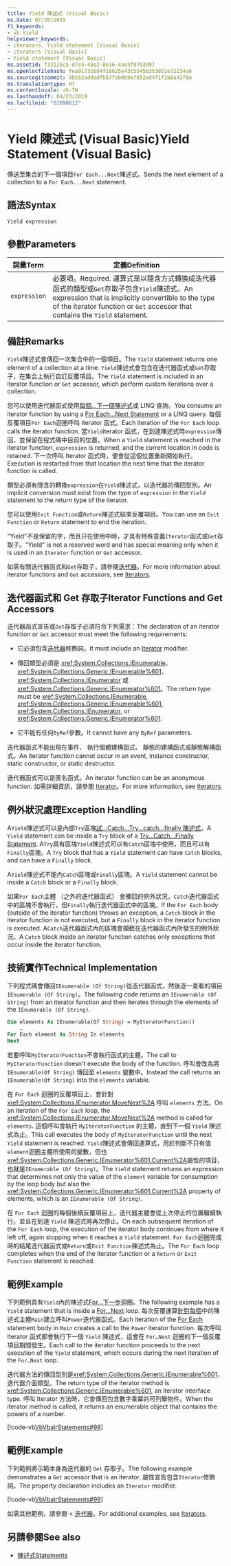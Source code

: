 ```yaml
---
title: Yield 陳述式 (Visual Basic)
ms.date: 07/20/2015
f1_keywords:
- vb.Yield
helpviewer_keywords:
- iterators, Yield statement [Visual Basic]
- iterators [Visual Basic]
- Yield statement [Visual Basic]
ms.assetid: f33126c5-d7c4-43e2-8e36-4ae3f0703d97
ms.openlocfilehash: fea91731694f18625e43c5545b353851e72234a6
ms.sourcegitcommit: 9b552addadfb57fab0b9e7852ed4f1f1b8a42f8e
ms.translationtype: HT
ms.contentlocale: zh-TW
ms.lasthandoff: 04/23/2019
ms.locfileid: "61698612"
---
```

# <a name="yield-statement-visual-basic"></a><span data-ttu-id="59c62-102">Yield 陳述式 (Visual Basic)</span><span class="sxs-lookup"><span data-stu-id="59c62-102">Yield Statement (Visual Basic)</span></span>
<span data-ttu-id="59c62-103">傳送至集合的下一個項目`For Each...Next`陳述式。</span><span class="sxs-lookup"><span data-stu-id="59c62-103">Sends the next element of a collection to a `For Each...Next` statement.</span></span>  
  
## <a name="syntax"></a><span data-ttu-id="59c62-104">語法</span><span class="sxs-lookup"><span data-stu-id="59c62-104">Syntax</span></span>  
  
```  
Yield expression  
```  
  
## <a name="parameters"></a><span data-ttu-id="59c62-105">參數</span><span class="sxs-lookup"><span data-stu-id="59c62-105">Parameters</span></span>  
  
|<span data-ttu-id="59c62-106">詞彙</span><span class="sxs-lookup"><span data-stu-id="59c62-106">Term</span></span>|<span data-ttu-id="59c62-107">定義</span><span class="sxs-lookup"><span data-stu-id="59c62-107">Definition</span></span>|  
|---|---|  
|`expression`|<span data-ttu-id="59c62-108">必要項。</span><span class="sxs-lookup"><span data-stu-id="59c62-108">Required.</span></span> <span data-ttu-id="59c62-109">運算式是以隱含方式轉換成迭代器函式的類型或`Get`存取子包含`Yield`陳述式。</span><span class="sxs-lookup"><span data-stu-id="59c62-109">An expression that is implicitly convertible to the type of the iterator function or `Get` accessor that contains the `Yield` statement.</span></span>|  
  
## <a name="remarks"></a><span data-ttu-id="59c62-110">備註</span><span class="sxs-lookup"><span data-stu-id="59c62-110">Remarks</span></span>  
 <span data-ttu-id="59c62-111">`Yield`陳述式會傳回一次集合中的一個項目。</span><span class="sxs-lookup"><span data-stu-id="59c62-111">The `Yield` statement returns one element of a collection at a time.</span></span> <span data-ttu-id="59c62-112">`Yield`陳述式會包含在迭代器函式或`Get`存取子，在集合上執行自訂反覆項目。</span><span class="sxs-lookup"><span data-stu-id="59c62-112">The `Yield` statement is included in an iterator function or `Get` accessor, which perform custom iterations over a collection.</span></span>  
  
 <span data-ttu-id="59c62-113">您可以使用迭代器函式使用[每個...下一個陳述式](../../../visual-basic/language-reference/statements/for-each-next-statement.md)或 LINQ 查詢。</span><span class="sxs-lookup"><span data-stu-id="59c62-113">You consume an iterator function by using a [For Each...Next Statement](../../../visual-basic/language-reference/statements/for-each-next-statement.md) or a LINQ query.</span></span> <span data-ttu-id="59c62-114">每個反覆項目`For Each`迴圈呼叫 iterator 函式。</span><span class="sxs-lookup"><span data-stu-id="59c62-114">Each iteration of the `For Each` loop calls the iterator function.</span></span> <span data-ttu-id="59c62-115">當`Yield`iterator 函式，在到達陳述式時`expression`傳回，並保留在程式碼中目前的位置。</span><span class="sxs-lookup"><span data-stu-id="59c62-115">When a `Yield` statement is reached in the iterator function, `expression` is returned, and the current location in code is retained.</span></span> <span data-ttu-id="59c62-116">下一次呼叫 Iterator 函式時，便會從這個位置重新開始執行。</span><span class="sxs-lookup"><span data-stu-id="59c62-116">Execution is restarted from that location the next time that the iterator function is called.</span></span>  
  
 <span data-ttu-id="59c62-117">類型必須有隱含的轉換`expression`在`Yield`陳述式，以迭代器的傳回型別。</span><span class="sxs-lookup"><span data-stu-id="59c62-117">An implicit conversion must exist from the type of `expression` in the `Yield` statement to the return type of the iterator.</span></span>  
  
 <span data-ttu-id="59c62-118">您可以使用`Exit Function`或`Return`陳述式結束反覆項目。</span><span class="sxs-lookup"><span data-stu-id="59c62-118">You can use an `Exit Function` or `Return` statement to end the iteration.</span></span>  
  
 <span data-ttu-id="59c62-119">"Yield"不是保留的字，而且只在使用中時，才具有特殊意義`Iterator`函式或`Get`存取子。</span><span class="sxs-lookup"><span data-stu-id="59c62-119">"Yield" is not a reserved word and has special meaning only when it is used in an `Iterator` function or `Get` accessor.</span></span>  
  
 <span data-ttu-id="59c62-120">如需有關迭代器函式和`Get`存取子，請參閱[迭代器](../../programming-guide/concepts/iterators.md)。</span><span class="sxs-lookup"><span data-stu-id="59c62-120">For more information about iterator functions and `Get` accessors, see [Iterators](../../programming-guide/concepts/iterators.md).</span></span>  
  
## <a name="iterator-functions-and-get-accessors"></a><span data-ttu-id="59c62-121">迭代器函式和 Get 存取子</span><span class="sxs-lookup"><span data-stu-id="59c62-121">Iterator Functions and Get Accessors</span></span>  
 <span data-ttu-id="59c62-122">迭代器函式宣告或`Get`存取子必須符合下列需求：</span><span class="sxs-lookup"><span data-stu-id="59c62-122">The declaration of an iterator function or `Get` accessor must meet the following requirements:</span></span>  
  
- <span data-ttu-id="59c62-123">它必須包含[迭代器](../../../visual-basic/language-reference/modifiers/iterator.md)修飾詞。</span><span class="sxs-lookup"><span data-stu-id="59c62-123">It must include an [Iterator](../../../visual-basic/language-reference/modifiers/iterator.md) modifier.</span></span>  
  
- <span data-ttu-id="59c62-124">傳回類型必須是 <xref:System.Collections.IEnumerable>、<xref:System.Collections.Generic.IEnumerable%601>、<xref:System.Collections.IEnumerator> 或 <xref:System.Collections.Generic.IEnumerator%601>。</span><span class="sxs-lookup"><span data-stu-id="59c62-124">The return type must be <xref:System.Collections.IEnumerable>, <xref:System.Collections.Generic.IEnumerable%601>, <xref:System.Collections.IEnumerator>, or <xref:System.Collections.Generic.IEnumerator%601>.</span></span>  
  
- <span data-ttu-id="59c62-125">它不能有任何`ByRef`參數。</span><span class="sxs-lookup"><span data-stu-id="59c62-125">It cannot have any `ByRef` parameters.</span></span>  
  
 <span data-ttu-id="59c62-126">迭代器函式不能出現在事件、 執行個體建構函式、 靜態的建構函式或靜態解構函式。</span><span class="sxs-lookup"><span data-stu-id="59c62-126">An iterator function cannot occur in an event, instance constructor, static constructor, or static destructor.</span></span>  
  
 <span data-ttu-id="59c62-127">迭代器函式可以是匿名函式。</span><span class="sxs-lookup"><span data-stu-id="59c62-127">An iterator function can be an anonymous function.</span></span> <span data-ttu-id="59c62-128">如需詳細資訊，請參閱 [Iterator](../../programming-guide/concepts/iterators.md)。</span><span class="sxs-lookup"><span data-stu-id="59c62-128">For more information, see [Iterators](../../programming-guide/concepts/iterators.md).</span></span>  
  
## <a name="exception-handling"></a><span data-ttu-id="59c62-129">例外狀況處理</span><span class="sxs-lookup"><span data-stu-id="59c62-129">Exception Handling</span></span>  
 <span data-ttu-id="59c62-130">A`Yield`陳述式可以是內部`Try`區塊[試...Catch...Try...catch...finally 陳述式](../../../visual-basic/language-reference/statements/try-catch-finally-statement.md)。</span><span class="sxs-lookup"><span data-stu-id="59c62-130">A `Yield` statement can be inside a `Try` block of a [Try...Catch...Finally Statement](../../../visual-basic/language-reference/statements/try-catch-finally-statement.md).</span></span> <span data-ttu-id="59c62-131">A`Try`具有區塊`Yield`陳述式可以有`Catch`區塊中使用，而且可以有`Finally`區塊。</span><span class="sxs-lookup"><span data-stu-id="59c62-131">A `Try` block that has a `Yield` statement can have `Catch` blocks, and can have a `Finally` block.</span></span>  
  
 <span data-ttu-id="59c62-132">A`Yield`陳述式不能內`Catch`區塊或`Finally`區塊。</span><span class="sxs-lookup"><span data-stu-id="59c62-132">A `Yield` statement cannot be inside a `Catch` block or a `Finally` block.</span></span>  
  
 <span data-ttu-id="59c62-133">如果`For Each`主體 （之外的迭代器函式） 會擲回的例外狀況，`Catch`迭代器函式中的區塊不會執行，但`Finally`執行迭代器函式中的區塊。</span><span class="sxs-lookup"><span data-stu-id="59c62-133">If the `For Each` body (outside of the iterator function) throws an exception, a `Catch` block in the iterator function is not executed, but a `Finally` block in the iterator function is executed.</span></span> <span data-ttu-id="59c62-134">A`Catch`迭代器函式內的區塊會攔截在迭代器函式內所發生的例外狀況。</span><span class="sxs-lookup"><span data-stu-id="59c62-134">A `Catch` block inside an iterator function catches only exceptions that occur inside the iterator function.</span></span>  
  
## <a name="technical-implementation"></a><span data-ttu-id="59c62-135">技術實作</span><span class="sxs-lookup"><span data-stu-id="59c62-135">Technical Implementation</span></span>  
 <span data-ttu-id="59c62-136">下列程式碼會傳回`IEnumerable (Of String)`從迭代器函式，然後逐一查看的項目`IEnumerable (Of String)`。</span><span class="sxs-lookup"><span data-stu-id="59c62-136">The following code returns an `IEnumerable (Of String)` from an iterator function and then iterates through the elements of the `IEnumerable (Of String)`.</span></span>  
  
```vb  
Dim elements As IEnumerable(Of String) = MyIteratorFunction()  
    …  
For Each element As String In elements  
Next  
```  
  
 <span data-ttu-id="59c62-137">若要呼叫`MyIteratorFunction`不會執行函式的主體。</span><span class="sxs-lookup"><span data-stu-id="59c62-137">The call to `MyIteratorFunction` doesn't execute the body of the function.</span></span> <span data-ttu-id="59c62-138">呼叫會改為將 `IEnumerable(Of String)` 傳回至 `elements` 變數中。</span><span class="sxs-lookup"><span data-stu-id="59c62-138">Instead the call returns an `IEnumerable(Of String)` into the `elements` variable.</span></span>  
  
 <span data-ttu-id="59c62-139">在 `For Each` 迴圈的反覆項目上，會針對 <xref:System.Collections.IEnumerator.MoveNext%2A> 呼叫 `elements` 方法。</span><span class="sxs-lookup"><span data-stu-id="59c62-139">On an iteration of the `For Each` loop, the <xref:System.Collections.IEnumerator.MoveNext%2A> method is called for `elements`.</span></span> <span data-ttu-id="59c62-140">這個呼叫會執行 `MyIteratorFunction` 的主體，直到下一個 `Yield` 陳述式為止。</span><span class="sxs-lookup"><span data-stu-id="59c62-140">This call executes the body of `MyIteratorFunction` until the next `Yield` statement is reached.</span></span> <span data-ttu-id="59c62-141">`Yield`陳述式會傳回運算式，用於判斷不只有值`element`迴圈主體所使用的變數，但也<xref:System.Collections.Generic.IEnumerator%601.Current%2A>屬性的項目，也就是`IEnumerable (Of String)`。</span><span class="sxs-lookup"><span data-stu-id="59c62-141">The `Yield` statement returns an expression that determines not only the value of the `element` variable for consumption by the loop body but also the <xref:System.Collections.Generic.IEnumerator%601.Current%2A> property of elements, which is an `IEnumerable (Of String)`.</span></span>  
  
 <span data-ttu-id="59c62-142">在 `For Each` 迴圈的每個後續反覆項目上，迭代器主體會從上次停止的位置繼續執行，並且在到達 `Yield` 陳述式時再次停止。</span><span class="sxs-lookup"><span data-stu-id="59c62-142">On each subsequent iteration of the `For Each` loop, the execution of the iterator body continues from where it left off, again stopping when it reaches a `Yield` statement.</span></span> <span data-ttu-id="59c62-143">`For Each`迴圈完成時的結尾迭代器函式或`Return`或`Exit Function`陳述式為止。</span><span class="sxs-lookup"><span data-stu-id="59c62-143">The `For Each` loop completes when the end of the iterator function or a `Return` or `Exit Function` statement is reached.</span></span>  
  
## <a name="example"></a><span data-ttu-id="59c62-144">範例</span><span class="sxs-lookup"><span data-stu-id="59c62-144">Example</span></span>  
 <span data-ttu-id="59c62-145">下列範例具有`Yield`內的陳述式[For...下一步](../../../visual-basic/language-reference/statements/for-next-statement.md)迴圈。</span><span class="sxs-lookup"><span data-stu-id="59c62-145">The following example has a `Yield` statement that is inside a [For…Next](../../../visual-basic/language-reference/statements/for-next-statement.md) loop.</span></span> <span data-ttu-id="59c62-146">每次反覆運算[針對每個](../../../visual-basic/language-reference/statements/for-each-next-statement.md)中的陳述式主體`Main`建立呼叫`Power`迭代器函式。</span><span class="sxs-lookup"><span data-stu-id="59c62-146">Each iteration of the [For Each](../../../visual-basic/language-reference/statements/for-each-next-statement.md) statement body in `Main` creates a call to the `Power` iterator function.</span></span> <span data-ttu-id="59c62-147">每次呼叫 Iterator 函式都會執行下一個 `Yield` 陳述式，這會在 `For…Next` 迴圈的下一個反覆項目期間發生。</span><span class="sxs-lookup"><span data-stu-id="59c62-147">Each call to the iterator function proceeds to the next execution of the `Yield` statement, which occurs during the next iteration of the `For…Next` loop.</span></span>  
  
 <span data-ttu-id="59c62-148">迭代器方法的傳回型別是<xref:System.Collections.Generic.IEnumerable%601>，迭代器介面類型。</span><span class="sxs-lookup"><span data-stu-id="59c62-148">The return type of the iterator method is <xref:System.Collections.Generic.IEnumerable%601>, an iterator interface type.</span></span> <span data-ttu-id="59c62-149">呼叫 Iterator 方法時，它會傳回包含數字乘冪的可列舉物件。</span><span class="sxs-lookup"><span data-stu-id="59c62-149">When the iterator method is called, it returns an enumerable object that contains the powers of a number.</span></span>  
  
 [!code-vb[VbVbalrStatements#98](~/samples/snippets/visualbasic/VS_Snippets_VBCSharp/VbVbalrStatements/VB/Class2.vb#98)]  
  
## <a name="example"></a><span data-ttu-id="59c62-150">範例</span><span class="sxs-lookup"><span data-stu-id="59c62-150">Example</span></span>  
 <span data-ttu-id="59c62-151">下列範例將示範本身為迭代器的 `Get` 存取子。</span><span class="sxs-lookup"><span data-stu-id="59c62-151">The following example demonstrates a `Get` accessor that is an iterator.</span></span> <span data-ttu-id="59c62-152">屬性宣告包含`Iterator`修飾詞。</span><span class="sxs-lookup"><span data-stu-id="59c62-152">The property declaration includes an `Iterator` modifier.</span></span>  
  
 [!code-vb[VbVbalrStatements#99](~/samples/snippets/visualbasic/VS_Snippets_VBCSharp/VbVbalrStatements/VB/Class2.vb#99)]  
  
 <span data-ttu-id="59c62-153">如需其他範例，請參閱 <<c0> [ 迭代器](../../programming-guide/concepts/iterators.md)。</span><span class="sxs-lookup"><span data-stu-id="59c62-153">For additional examples, see [Iterators](../../programming-guide/concepts/iterators.md).</span></span>  
  
## <a name="see-also"></a><span data-ttu-id="59c62-154">另請參閱</span><span class="sxs-lookup"><span data-stu-id="59c62-154">See also</span></span>

- [<span data-ttu-id="59c62-155">陳述式</span><span class="sxs-lookup"><span data-stu-id="59c62-155">Statements</span></span>](../../../visual-basic/language-reference/statements/index.md)
